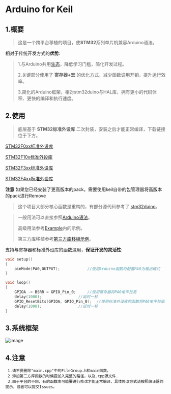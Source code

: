 # Arduino for Keil
## 1.概要
>这是一个跨平台移植的项目，使**STM32**系列单片机兼容Arduino语法。

相对于传统开发方式的**优势**:
>
>   1.与Arduino共用[生态](https://github.com/topics/arduino-library)，降低学习门槛，简化开发过程。
>
>   2.关键部分使用了 **寄存器+宏** 的优化方式，减少函数调用开销，提升运行效率。
>
>   3.简化的Arduino框架，相对stm32duino与HAL库，拥有更小的代码体积、更快的编译和执行速度。

## 2.使用
>   底层基于 **STM32标准外设库** 二次封装，安装之后才能正常编译，下载链接位于下方。

[STM32F0xx标准外设库](https://keilpack.azureedge.net/pack/Keil.STM32F0xx_DFP.1.0.1.pack)

[STM32F10x标准外设库](https://keilpack.azureedge.net/pack/Keil.STM32F1xx_DFP.1.1.0.pack)

[STM32F3xx标准外设库](https://keilpack.azureedge.net/pack/Keil.STM32F3xx_DFP.1.2.0.pack)

[STM32F4xx标准外设库](https://keilpack.azureedge.net/pack/Keil.STM32F4xx_DFP.1.0.8.pack)

**注意** 如果您已经安装了更高版本的pack，需要使用keil自带的包管理器将高版本的pack进行Remove

>这个项目大部分核心函数是重构的，有部分源代码参考了 [stm32duino](https://github.com/stm32duino)。

>一般用法可以直接参照[Arduino语法](https://www.arduino.cc/reference/en/)。
>
>高级用法参考[Example](https://github.com/FASTSHIFT/Arduino-For-Keil/tree/master/Example)内的示例。
>
>第三方库移植参考[第三方库移植示例](https://github.com/FASTSHIFT/Arduino-For-Keil/blob/master/How%20to%20use%20Arduino%20library)。

支持与寄存器和标准外设库的函数混用，**保证开发的灵活性**:
```C
void setup()
{
	pinMode(PA0,OUTPUT);			//使用Arduino函数将配置PA0为输出模式
}

void loop()
{
	GPIOA -> BSRR = GPIO_Pin_0;		//使用寄存器将PA0电平拉高
	delay(1000);				//延时一秒
	GPIO_ResetBits(GPIOA, GPIO_Pin_0);	//使用标准外设库的函数将PA0电平拉低
	delay(1000);				//延时一秒
}
```

## 3.系统框架
![image](https://github.com/FASTSHIFT/Arduino-For-Keil/blob/master/Framework.png)

## 4.注意
     1.请不要删除"main.cpp"中的FileGroup.h和main函数。 
     2.添加第三方库函数的时候要加入完整的路径，以及.cpp源文件. 
     3.由于平台的不同，有的函数库可能要进行修改才能正常编译，具体修改方式请按照编译器的提示，或者可以提交Issues。 

